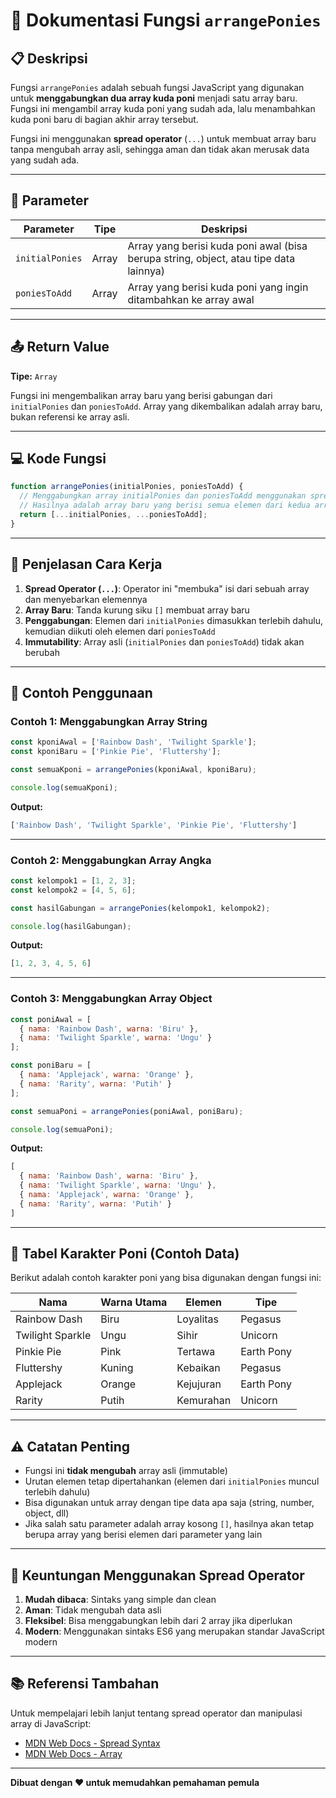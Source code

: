 # 🐴 Dokumentasi Fungsi `arrangePonies`

## 📋 Deskripsi

Fungsi `arrangePonies` adalah sebuah fungsi JavaScript yang digunakan untuk **menggabungkan dua array kuda poni** menjadi satu array baru. Fungsi ini mengambil array kuda poni yang sudah ada, lalu menambahkan kuda poni baru di bagian akhir array tersebut.

Fungsi ini menggunakan **spread operator** (`...`) untuk membuat array baru tanpa mengubah array asli, sehingga aman dan tidak akan merusak data yang sudah ada.

---

## 🔧 Parameter

| Parameter | Tipe | Deskripsi |
|-----------|------|-----------|
| `initialPonies` | Array | Array yang berisi kuda poni awal (bisa berupa string, object, atau tipe data lainnya) |
| `poniesToAdd` | Array | Array yang berisi kuda poni yang ingin ditambahkan ke array awal |

---

## 📤 Return Value

**Tipe:** `Array`

Fungsi ini mengembalikan array baru yang berisi gabungan dari `initialPonies` dan `poniesToAdd`. Array yang dikembalikan adalah array baru, bukan referensi ke array asli.

---

## 💻 Kode Fungsi

```javascript
function arrangePonies(initialPonies, poniesToAdd) {
  // Menggabungkan array initialPonies dan poniesToAdd menggunakan spread operator
  // Hasilnya adalah array baru yang berisi semua elemen dari kedua array
  return [...initialPonies, ...poniesToAdd];
}
```

---

## 📝 Penjelasan Cara Kerja

1. **Spread Operator (`...`)**: Operator ini "membuka" isi dari sebuah array dan menyebarkan elemennya
2. **Array Baru**: Tanda kurung siku `[]` membuat array baru
3. **Penggabungan**: Elemen dari `initialPonies` dimasukkan terlebih dahulu, kemudian diikuti oleh elemen dari `poniesToAdd`
4. **Immutability**: Array asli (`initialPonies` dan `poniesToAdd`) tidak akan berubah

---

## 🎯 Contoh Penggunaan

### Contoh 1: Menggabungkan Array String

```javascript
const kponiAwal = ['Rainbow Dash', 'Twilight Sparkle'];
const kponiBaru = ['Pinkie Pie', 'Fluttershy'];

const semuaKponi = arrangePonies(kponiAwal, kponiBaru);

console.log(semuaKponi);
```

**Output:**
```javascript
['Rainbow Dash', 'Twilight Sparkle', 'Pinkie Pie', 'Fluttershy']
```

---

### Contoh 2: Menggabungkan Array Angka

```javascript
const kelompok1 = [1, 2, 3];
const kelompok2 = [4, 5, 6];

const hasilGabungan = arrangePonies(kelompok1, kelompok2);

console.log(hasilGabungan);
```

**Output:**
```javascript
[1, 2, 3, 4, 5, 6]
```

---

### Contoh 3: Menggabungkan Array Object

```javascript
const poniAwal = [
  { nama: 'Rainbow Dash', warna: 'Biru' },
  { nama: 'Twilight Sparkle', warna: 'Ungu' }
];

const poniBaru = [
  { nama: 'Applejack', warna: 'Orange' },
  { nama: 'Rarity', warna: 'Putih' }
];

const semuaPoni = arrangePonies(poniAwal, poniBaru);

console.log(semuaPoni);
```

**Output:**
```javascript
[
  { nama: 'Rainbow Dash', warna: 'Biru' },
  { nama: 'Twilight Sparkle', warna: 'Ungu' },
  { nama: 'Applejack', warna: 'Orange' },
  { nama: 'Rarity', warna: 'Putih' }
]
```

---

## 🎨 Tabel Karakter Poni (Contoh Data)

Berikut adalah contoh karakter poni yang bisa digunakan dengan fungsi ini:

| Nama | Warna Utama | Elemen | Tipe |
|------|-------------|--------|------|
| Rainbow Dash | Biru | Loyalitas | Pegasus |
| Twilight Sparkle | Ungu | Sihir | Unicorn |
| Pinkie Pie | Pink | Tertawa | Earth Pony |
| Fluttershy | Kuning | Kebaikan | Pegasus |
| Applejack | Orange | Kejujuran | Earth Pony |
| Rarity | Putih | Kemurahan | Unicorn |

---

## ⚠️ Catatan Penting

- Fungsi ini **tidak mengubah** array asli (immutable)
- Urutan elemen tetap dipertahankan (elemen dari `initialPonies` muncul terlebih dahulu)
- Bisa digunakan untuk array dengan tipe data apa saja (string, number, object, dll)
- Jika salah satu parameter adalah array kosong `[]`, hasilnya akan tetap berupa array yang berisi elemen dari parameter yang lain

---

## 🚀 Keuntungan Menggunakan Spread Operator

1. **Mudah dibaca**: Sintaks yang simple dan clean
2. **Aman**: Tidak mengubah data asli
3. **Fleksibel**: Bisa menggabungkan lebih dari 2 array jika diperlukan
4. **Modern**: Menggunakan sintaks ES6 yang merupakan standar JavaScript modern

---

## 📚 Referensi Tambahan

Untuk mempelajari lebih lanjut tentang spread operator dan manipulasi array di JavaScript:
- [MDN Web Docs - Spread Syntax](https://developer.mozilla.org/en-US/docs/Web/JavaScript/Reference/Operators/Spread_syntax)
- [MDN Web Docs - Array](https://developer.mozilla.org/en-US/docs/Web/JavaScript/Reference/Global_Objects/Array)

---

**Dibuat dengan ❤️ untuk memudahkan pemahaman pemula**
